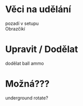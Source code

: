 # Věci na udělání

pozadí v setupu\
Obrazčikí

# Upravit / Dodělat

dodělat ball ammo

# Možná???

underground rotate?